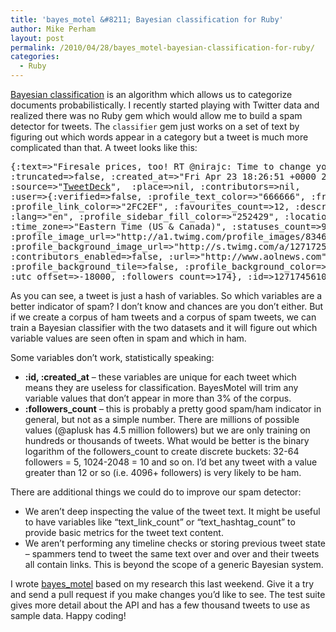```yaml
---
title: 'bayes_motel &#8211; Bayesian classification for Ruby'
author: Mike Perham
layout: post
permalink: /2010/04/28/bayes_motel-bayesian-classification-for-ruby/
categories:
  - Ruby
---
```

[Bayesian classification][1] is an algorithm which allows us to categorize documents probabilistically. I recently started playing with Twitter data and realized there was no Ruby gem which would allow me to build a spam detector for tweets. The `classifier` gem just works on a set of text by figuring out which words appear in a category but a tweet is much more complicated than that. A tweet looks like this:

<pre lang="ruby">{:text=>"Firesale prices, too! RT @nirajc: Time to change your Facebook password. Hacker selling 1.5m accounts. http://bit.ly/dryY7",
:truncated=>false, :created_at=>"Fri Apr 23 18:26:51 +0000 2010", :coordinates=>nil, :geo=>nil, :favorited=>false,
:source=>"<a href="http://www.tweetdeck.com" rel="nofollow">TweetDeck</a>",  :place=>nil, :contributors=>nil,
:user=>{:verified=>false, :profile_text_color=>"666666", :friends_count=>226, :created_at=>"Wed Oct 08 07:15:23 +0000 2008",
:profile_link_color=>"2FC2EF", :favourites_count=>12, :description=>"All the news that's fit to tweet (and most that isn't)",
:lang=>"en", :profile_sidebar_fill_color=>"252429", :location=>"Brooklyn, NY", :following=>nil, :notifications=>nil,
:time_zone=>"Eastern Time (US &#038; Canada)", :statuses_count=>981, :profile_sidebar_border_color=>"181A1E",
:profile_image_url=>"http://a1.twimg.com/profile_images/834612904/Photo_on_2010-04-16_at_00.38__3_normal.jpg",
:profile_background_image_url=>"http://s.twimg.com/a/1271725794/images/themes/theme9/bg.gif", :protected=>false,
:contributors_enabled=>false, :url=>"http://www.aolnews.com", :screen_name=>"carlfranzen", :name=>"Carl Franzen",
:profile_background_tile=>false, :profile_background_color=>"1A1B1F", :id=>16645918, :geo_enabled=>false,
:utc_offset=>-18000, :followers_count=>174}, :id=>12717456105}
</pre>

As you can see, a tweet is just a hash of variables. So which variables are a better indicator of spam? I don&#8217;t know and chances are you don&#8217;t either. But if we create a corpus of ham tweets and a corpus of spam tweets, we can train a Bayesian classifier with the two datasets and it will figure out which variable values are seen often in spam and which in ham.

Some variables don&#8217;t work, statistically speaking:

*   **:id, :created_at** &#8211; these variables are unique for each tweet which means they are useless for classification. BayesMotel will trim any variable values that don&#8217;t appear in more than 3% of the corpus.
*   **:followers_count** &#8211; this is probably a pretty good spam/ham indicator in general, but not as a simple number. There are millions of possible values (@aplusk has 4.5 million followers) but we are only training on hundreds or thousands of tweets. What would be better is the binary logarithm of the followers_count to create discrete buckets: 32-64 followers = 5, 1024-2048 = 10 and so on. I&#8217;d bet any tweet with a value greater than 12 or so (i.e. 4096+ followers) is very likely to be ham. 

There are additional things we could do to improve our spam detector:

*   We aren&#8217;t deep inspecting the value of the tweet text. It might be useful to have variables like &#8220;text\_link\_count&#8221; or &#8220;text\_hashtag\_count&#8221; to provide basic metrics for the tweet text content.
*   We aren&#8217;t performing any timeline checks or storing previous tweet state &#8211; spammers tend to tweet the same text over and over and their tweets all contain links. This is beyond the scope of a generic Bayesian system.

I wrote [bayes_motel][2] based on my research this last weekend. Give it a try and send a pull request if you make changes you&#8217;d like to see. The test suite gives more detail about the API and has a few thousand tweets to use as sample data. Happy coding!

 [1]: http://en.wikipedia.org/wiki/Naive_Bayes_classifier
 [2]: http://github.com/mperham/bayes_motel